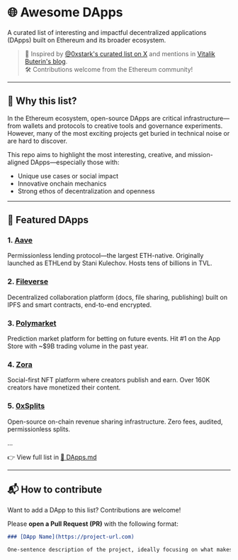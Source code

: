 # 🌐 Awesome DApps

A curated list of interesting and impactful decentralized applications (DApps) built on Ethereum and its broader ecosystem.

> 🧠 Inspired by [@0xstark's curated list on X](https://x.com/0xstark/status/1877375658508099739) and mentions in [Vitalik Buterin's blog](https://vitalik.ca).  
> 🛠️ Contributions welcome from the Ethereum community!

---

## 🚀 Why this list?

In the Ethereum ecosystem, open-source DApps are critical infrastructure—from wallets and protocols to creative tools and governance experiments.  
However, many of the most exciting projects get buried in technical noise or are hard to discover.

This repo aims to highlight the most interesting, creative, and mission-aligned DApps—especially those with:

- Unique use cases or social impact
- Innovative onchain mechanics
- Strong ethos of decentralization and openness

---

## 📘 Featured DApps

### 1. [Aave](https://aave.com)
Permissionless lending protocol—the largest ETH-native. Originally launched as ETHLend by Stani Kulechov. Hosts tens of billions in TVL.

### 2. [Fileverse](https://fileverse.io)
Decentralized collaboration platform (docs, file sharing, publishing) built on IPFS and smart contracts, end-to-end encrypted.

### 3. [Polymarket](https://polymarket.com)
Prediction market platform for betting on future events. Hit #1 on the App Store with ~$9B trading volume in the past year.

### 4. [Zora](https://zora.co)
Social-first NFT platform where creators publish and earn. Over 160K creators have monetized their content.

### 5. [0xSplits](https://0xsplits.xyz)
Open-source on-chain revenue sharing infrastructure. Zero fees, audited, permissionless splits.

...

👉 View full list in [📄 DApps.md]([/DApps.md](https://github.com/MRzzz-cyber/Awesome-Dapps/blob/main/Dapps.md))

---

## 📬 How to contribute

Want to add a DApp to this list? Contributions are welcome!

Please **open a Pull Request (PR)** with the following format:

```markdown
### [DApp Name](https://project-url.com)

One-sentence description of the project, ideally focusing on what makes it unique, decentralized, or impactful.
